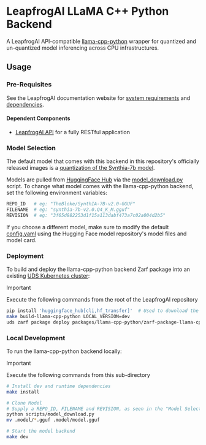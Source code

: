 # LeapfrogAI LLaMA C++ Python Backend

A LeapfrogAI API-compatible [llama-cpp-python](https://github.com/abetlen/llama-cpp-python) wrapper for quantized and un-quantized model inferencing across CPU infrastructures.

## Usage

### Pre-Requisites

See the LeapfrogAI documentation website for [system requirements](https://docs.leapfrog.ai/docs/local-deploy-guide/requirements/) and [dependencies](https://docs.leapfrog.ai/docs/local-deploy-guide/dependencies/).

#### Dependent Components

- [LeapfrogAI API](../api/README.md) for a fully RESTful application

### Model Selection

The default model that comes with this backend in this repository's officially released images is a [quantization of the Synthia-7b model](https://huggingface.co/TheBloke/SynthIA-7B-v2.0-GPTQ).

Models are pulled from [HuggingFace Hub](https://huggingface.co/models) via the [model_download.py](/packages/llama-cpp-python/scripts/model_download.py) script. To change what model comes with the llama-cpp-python backend, set the following environment variables:

```bash
REPO_ID   # eg: "TheBloke/SynthIA-7B-v2.0-GGUF"
FILENAME  # eg: "synthia-7b-v2.0.Q4_K_M.gguf"
REVISION  # eg: "3f65d882253d1f15a113dabf473a7c02a004d2b5"
```

If you choose a different model, make sure to modify the default [config.yaml](./config.yaml) using the Hugging Face model repository's model files and model card.

### Deployment

To build and deploy the llama-cpp-python backend Zarf package into an existing [UDS Kubernetes cluster](../k3d-gpu/README.md):

> [!IMPORTANT]
> Execute the following commands from the root of the LeapfrogAI repository

```bash
pip install 'huggingface_hub[cli,hf_transfer]'  # Used to download the model weights from huggingface
make build-llama-cpp-python LOCAL_VERSION=dev
uds zarf package deploy packages/llama-cpp-python/zarf-package-llama-cpp-python-*-dev.tar.zst --confirm
```

### Local Development

To run the llama-cpp-python backend locally:

> [!IMPORTANT]
> Execute the following commands from this sub-directory

```bash
# Install dev and runtime dependencies
make install

# Clone Model
# Supply a REPO_ID, FILENAME and REVISION, as seen in the "Model Selection" section
python scripts/model_download.py
mv .model/*.gguf .model/model.gguf

# Start the model backend
make dev
```
